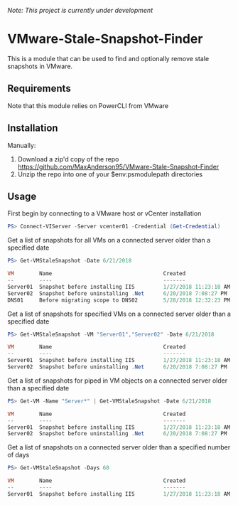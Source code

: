 *Note: This project is currently under development*

# VMware-Stale-Snapshot-Finder
This is a module that can be used to find and optionally remove stale snapshots in VMware.

## Requirements
Note that this module relies on PowerCLI from VMware

## Installation
Manually:
1. Download a zip'd copy of the repo https://github.com/MaxAnderson95/VMware-Stale-Snapshot-Finder
2. Unzip the repo into one of your $env:psmodulepath directories

## Usage
First begin by connecting to a VMware host or vCenter installation
```Powershell
PS> Connect-VIServer -Server vcenter01 -Credential (Get-Credential)
```

Get a list of snapshots for all VMs on a connected server older than a specified date
```Powershell
PS> Get-VMStaleSnapshot -Date 6/21/2018

VM        Name                                   Created               Description
--        ----                                   -------               -----------
Server01  Snapshot before installing IIS         1/27/2018 11:23:18 AM
Server02  Snapshot before uninstalling .Net      6/20/2018 7:08:27 PM
DNS01     Before migrating scope to DNS02        5/28/2018 12:32:23 PM
```

Get a list of snapshots for specified VMs on a connected server older than a specified date
```Powershell
PS> Get-VMStaleSnapshot -VM "Server01","Server02" -Date 6/21/2018

VM        Name                                   Created               Description
--        ----                                   -------               -----------
Server01  Snapshot before installing IIS         1/27/2018 11:23:18 AM
Server02  Snapshot before uninstalling .Net      6/20/2018 7:08:27 PM
```

Get a list of snapshots for piped in VM objects on a connected server older than a specified date
```Powershell
PS> Get-VM -Name "Server*" | Get-VMStaleSnapshot -Date 6/21/2018

VM        Name                                   Created               Description
--        ----                                   -------               -----------
Server01  Snapshot before installing IIS         1/27/2018 11:23:18 AM
Server02  Snapshot before uninstalling .Net      6/20/2018 7:08:27 PM
```

Get a list of snapshots on a connected server older than a specified number of days
```Powershell
PS> Get-VMStaleSnapshot -Days 60

VM        Name                                   Created               Description
--        ----                                   -------               -----------
Server01  Snapshot before installing IIS         1/27/2018 11:23:18 AM
```